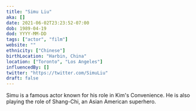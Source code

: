 ```yaml
---
title: "Simu Liu"
aka: []
date: 2021-06-02T23:23:52-07:00
dob: 1989-04-19
dod: YYYY-MM-DD
tags: ["actor", "film"]
website: ""
ethnicity: ["Chinese"]
birthLocation: "Harbin, China"
location: ["Toronto", "Los Angeles"]
influencedBy: []
twitter: "https://twitter.com/SimuLiu"
draft: false
---
```



Simu is a famous actor known for his role in Kim's Convenience. He is also playing the role of Shang-Chi, an Asian American superhero.
